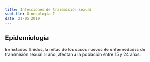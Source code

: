 ```yaml
---
title: Infecciones de transmisión sexual
subtitle: Ginecología I
date: 21-05-2019
---
```


## Epidemiología

En Estados Unidos, la mitad de los casos nuevos de enfermedades de transmisión sexual al año, afectan a la población entre 15 y 24 años.
